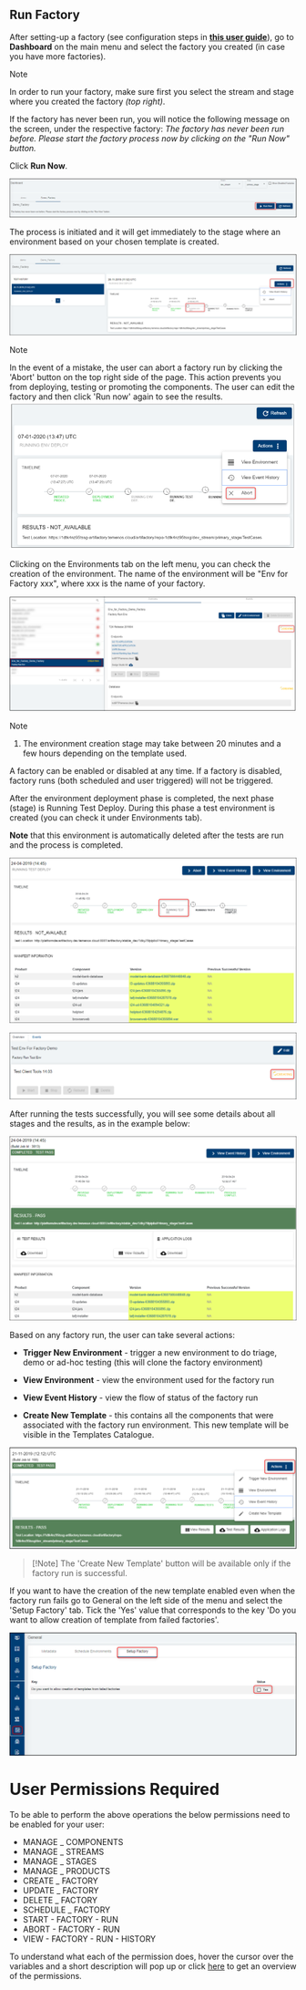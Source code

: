 
## Run Factory ##


After setting-up a factory (see configuration steps in <a href="./factories.md#set-up-create-a-factory" target="blank"><b>this user guide</b></a>), go to **Dashboard** on the main menu and select the factory you created (in case you have more factories). 

> [!Note]
> In order to run your factory, make sure first you select the stream and stage where you created the factory *(top right)*.

If the factory has never been run, you will notice the following message on the screen, under the respective factory: *The factory has never been run before. Please start the factory process now by clicking on the "Run Now" button.*



Click **Run Now**.

![](./images/run-factory-dashboard.png) 

The process is initiated and it will get immediately to the stage where an environment based on your chosen template is created. 

![](./images/run-factory-deploy.png)

> [!Note]
>  In the event of a mistake, the user can abort a factory run by clicking the 'Abort' button on the top right side of the page. This action prevents you from deploying, testing or promoting the components. The user can edit the factory and then click 'Run now' again to see the results.
> ![](./images/run-factory-abort-factory.png)     
> 

Clicking on the Environments tab on the left menu, you can check the creation of the environment. The name of the environment will be "Env for Factory xxx", where xxx is the name of your factory.

![](./images/run-factory-environment-create.png) 

> [!Note]
> 1. The environment creation stage may take between 20 minutes and a few hours depending on the template used. 
> 
>  A factory can be enabled or disabled at any time. If a factory is disabled, factory runs (both scheduled and user triggered) will not be triggered. 


After the environment deployment phase is completed, the next phase (stage) is Running Test Deploy. During this phase a test environment is created (you can check it under Environments tab). 

**Note** that this environment is automatically deleted after the tests are run and the process is completed.

![](./images/run-factory-test-deploy.png)

![](./images/run-factory-create-test.png)


After running the tests successfully, you will see some details about all stages and the results, as in the example below:

![](./images/run-factory-completed.png)

Based on any factory run, the user can take several actions:

- **Trigger New Environment** - trigger a new environment to do triage, demo or ad-hoc testing (this will clone the factory environment)

- **View Environment** - view the environment used for the factory run

- **View Event History** - view the flow of status of the factory run

- **Create New Template** - this contains all the components that were associated with the factory run environment. This new template will be visible in the Templates Catalogue.

![](./images/run-factory-new-environment.png)

> [!Note] The 'Create New Template' button will be available only if the factory run is successful. 
> 
If  you want to have the creation of the new template enabled even when the factory run fails go to General on the left side of the menu and select the 'Setup Factory' tab. Tick the 'Yes' value that corresponds to the key 'Do you want to allow creation of template from failed factories'.

![](./images/trigger-new-template.png)

# User Permissions Required
To be able to perform the above operations the below permissions need to be enabled for your user:

- MANAGE _ COMPONENTS
- MANAGE _ STREAMS
- MANAGE _ STAGES
- MANAGE _ PRODUCTS
- CREATE _ FACTORY
- UPDATE _ FACTORY
- DELETE _ FACTORY
- SCHEDULE _ FACTORY
- START - FACTORY - RUN
- ABORT - FACTORY - RUN
- VIEW - FACTORY - RUN - HISTORY




To understand what each of the permission does, hover the cursor over the variables and a short description will pop up or click [here](http://documentation.temenos.cloud/home/techguides/user-permissions) to get an overview of the permissions.
